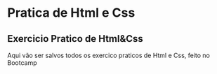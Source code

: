 # Pratica de Html e Css

## Exercicio Pratico de Html&Css

Aqui vão ser salvos todos os exercico praticos de Html e Css, feito no Bootcamp
